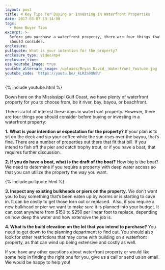 ```yaml
---
layout: post
title: 4 Key Tips for Buying or Investing in Waterfront Properties
date: 2017-08-07 13:14:00
tags:
  - Home Buyer Tips
excerpt: >-
  Before you purchase a waterfront property, there are four things that you
  should consider.
enclosure:
pullquote: What is your intention for the property?
enclosure_type: video/mp4
enclosure_time:
use_youtube_image: true
youtube_alternate_image: /uploads/Bryan_David__Waterfront_Youtube.jpg
youtube_code: 'https://youtu.be/_kLRZa0QN8U'
---
```



{% include youtube.html %}

Down here on the Mississippi Gulf Coast, we have plenty of waterfront property for you to choose from, be it river, bay, bayou, or beachfront.

There is a lot of interest these days in waterfront property. However, there are four things you should consider before buying or investing in a waterfront property:

**1.** **What is your intention or expectation for the property?** If your plan is to sit on the deck and sip your coffee while the sun rises over the bayou, that’s fine. There are a number of properties out there that fit that bill. If you intend to fish off the pier and catch trophy trout, or if you have a boat, that requires further discussion.

**2. If you do have a boat, what is the draft of the boat?** How big is the boat? We need to determine if you require a property with deep water access so that you can utilize the property the way you want.

{% include pullquote.html %}

**3. Inspect any existing bulkheads or piers on the property.** We don’t want you to buy something that’s been eaten up by worms or is starting to cave in. It can be costly to get those torn out or replaced. &nbsp;Also, if you require a new bulkhead or pier we want to make sure it is planned into your budget. It can cost anywhere from $150 to $250 per linear foot to replace, depending on how deep the water and how extensive the job is.

**4. What is the build elevation on the lot that you intend to purchase?** You need to get down to the planning department to find out. You should also look for other restrictions that may come with building on a waterfront property, as that can wind up being extensive and costly as well.

If you have any other questions about waterfront property or would like some help in finding the right one for you, give us a call or send us an email. We would be happy to help you!